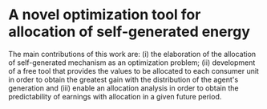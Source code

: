 # A novel optimization tool for allocation of self-generated energy

The main contributions of this work are: (i) the elaboration of the allocation of self-generated mechanism as an optimization problem; (ii) development of a free tool that provides the values to be allocated to each consumer unit in order to obtain the greatest gain with the distribution of the agent's generation and (iii) enable an allocation analysis in order to obtain the predictability of earnings with allocation in a given future period.
